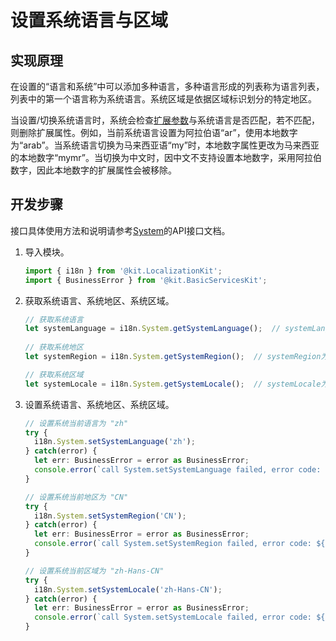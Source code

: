 # 设置系统语言与区域


## 实现原理

在设置的“语言和系统”中可以添加多种语言，多种语言形成的列表称为语言列表，列表中的第一个语言称为系统语言。系统区域是依据区域标识划分的特定地区。

当设置/切换系统语言时，系统会检查[扩展参数](i18n-locale-culture.md)与系统语言是否匹配，若不匹配，则删除扩展属性。例如，当前系统语言设置为阿拉伯语“ar”，使用本地数字为“arab”。当系统语言切换为马来西亚语“my”时，本地数字属性更改为马来西亚的本地数字“mymr”。当切换为中文时，因中文不支持设置本地数字，采用阿拉伯数字，因此本地数字的扩展属性会被移除。


## 开发步骤

接口具体使用方法和说明请参考[System](../reference/apis-localization-kit/js-apis-i18n.md#system9)的API接口文档。

1. 导入模块。
   ```ts
   import { i18n } from '@kit.LocalizationKit';
   import { BusinessError } from '@kit.BasicServicesKit';
   ```

2. 获取系统语言、系统地区、系统区域。
   ```ts
   // 获取系统语言
   let systemLanguage = i18n.System.getSystemLanguage();  // systemLanguage为当前系统语言
 
   // 获取系统地区
   let systemRegion = i18n.System.getSystemRegion();  // systemRegion为当前系统地区
   
   // 获取系统区域
   let systemLocale = i18n.System.getSystemLocale();  // systemLocale为当前系统区域
   ```
<!--Del-->
3. 设置系统语言、系统地区、系统区域。
   ```ts
   // 设置系统当前语言为 "zh"
   try {
     i18n.System.setSystemLanguage('zh'); 
   } catch(error) {
     let err: BusinessError = error as BusinessError;
     console.error(`call System.setSystemLanguage failed, error code: ${err.code}, message: ${err.message}.`);
   }
   
   // 设置系统当前地区为 "CN"
   try {
     i18n.System.setSystemRegion('CN'); 
   } catch(error) {
     let err: BusinessError = error as BusinessError;
     console.error(`call System.setSystemRegion failed, error code: ${err.code}, message: ${err.message}.`);
   }
   
   // 设置系统当前区域为 "zh-Hans-CN"
   try {
     i18n.System.setSystemLocale('zh-Hans-CN'); 
   } catch(error) {
     let err: BusinessError = error as BusinessError;
     console.error(`call System.setSystemLocale failed, error code: ${err.code}, message: ${err.message}.`);
   }
   ```
<!--DelEnd-->